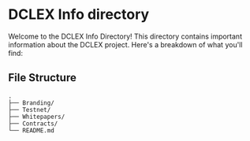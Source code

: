 # DCLEX Info directory

Welcome to the DCLEX Info Directory! This directory contains important information about the DCLEX project. Here's a breakdown of what you'll find:

## File Structure

```
.
├── Branding/
├── Testnet/
├── Whitepapers/
├── Contracts/
└── README.md
```
